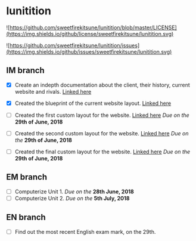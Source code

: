 # lunitition

![https://github.com/sweetfirekitsune/lunitition/blob/master/LICENSE](https://img.shields.io/github/license/sweetfirekitsune/lunitition.svg)

![https://github.com/sweetfirekitsune/lunitition/issues](https://img.shields.io/github/issues/sweetfirekitsune/lunitition.svg)

## IM branch

- [X] Create an indepth documentation about the client, their history, current website and rivals. [Linked here](https://github.com/sweetfirekitsune/lunitition/blob/master/IM/Client%20%26%20Rival%20Research.odt)
- [X] Created the blueprint of the current website layout. [Linked here](https://github.com/sweetfirekitsune/lunitition/blob/master/IM/00_img.png)
- [ ] Created the first custom layout for the website. [Linked here](https://github.com/sweetfirekitsune/lunitition/blob/master/IM/01_img.png) _Due on the_ **29th of June, 2018**
- [ ] Created the second custom layout for the website. [Linked here](https://github.com/sweetfirekitsune/lunitition/blob/master/IM/02_img.png) _Due on the_ **29th of June, 2018**
- [ ] Created the final custom layout for the website. [Linked here](https://github.com/sweetfirekitsune/lunitition/blob/master/IM/03_img.png) _Due on the_ **29th of June, 2018**


## EM branch
- [ ] Computerize Unit 1. _Due on the_ **28th June, 2018**
- [ ] Computerize Unit 2. _Due on the_  **5th July, 2018**

## EN branch
- [ ] Find out the most recent English exam mark, on the 29th.
